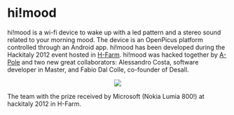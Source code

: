 hi!mood
==============

hi!mood is a wi-fi device to wake up with a led pattern and a stereo sound related to your morning mood. The device is an OpenPicus platform controlled through an Android app. hi!mood has been developed during the Hackitaly 2012 event hosted in [H-Farm](www.h-farmventures.com). hi!mood was hacked together by [A-Pole](www.a-pole.com) and two new great collaborators: Alessandro Costa, software developer in Master, and Fabio Dal Colle, co-founder of Desall.

<p align="center">
<img src="http://www.a-pole.com/uploads/8/8/1/8/8818947/4022411.jpg" />
</p>

The team with the prize received by Microsoft (Nokia Lumia 800!) at hackitaly 2012 in H-Farm.



